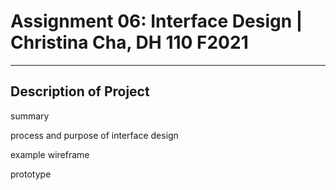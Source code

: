 # Assignment 06: Interface Design | Christina Cha, DH 110 F2021
---
## Description of Project
summary

process and purpose of interface design

example wireframe

prototype

